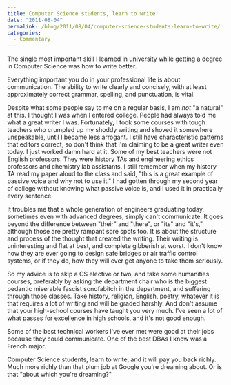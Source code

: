 ```yaml
---
title: Computer Science students, learn to write!
date: "2011-08-04"
permalink: /blog/2011/08/04/computer-science-students-learn-to-write/
categories:
  - Commentary
---
```

The single most important skill I learned in university while getting a degree in Computer Science was how to write better.

Everything important you do in your professional life is about communication. The ability to write clearly and concisely, with at least approximately correct grammar, spelling, and punctuation, is vital.

Despite what some people say to me on a regular basis, I am *not* "a natural" at this. I thought I was when I entered college. People had always told me what a great writer I was. Fortunately, I took some courses with tough teachers who crumpled up my shoddy writing and shoved it somewhere unspeakable, until I became less arrogant. I still have characteristic patterns that editors correct, so don't think that I'm claiming to be a great writer even today. I just worked damn hard at it. Some of my best teachers were not English professors. They were history TAs and engineering ethics professors and chemistry lab assistants. I still remember when my history TA read my paper aloud to the class and said, "this is a great example of passive voice and why not to use it." I had gotten through my second year of college without knowing what passive voice is, and I used it in practically every sentence.

It troubles me that a whole generation of engineers graduating today, sometimes even with advanced degrees, simply can't communicate. It goes beyond the difference between "their" and "there", or "its" and "it's," although those are pretty rampant sore spots too. It is about the structure and process of the thought that created the writing. Their writing is uninteresting and flat at best, and complete gibberish at worst. I don't know how they are ever going to design safe bridges or air traffic control systems, or if they do, how they will ever get anyone to take them seriously.

So my advice is to skip a CS elective or two, and take some humanities courses, preferably by asking the department chair who is the biggest pedantic miserable fascist sonofabitch in the department, and suffering through those classes. Take history, religion, English, poetry, whatever it is that requires a lot of writing and will be graded harshly. And don't assume that your high-school courses have taught you very much. I've seen a lot of what passes for excellence in high schools, and it's not good enough.

Some of the best technical workers I've ever met were good at their jobs because they could communicate. One of the best DBAs I know was a French major.

Computer Science students, learn to write, and it will pay you back richly. Much more richly than that plum job at Google you're dreaming about. Or is that "about which you're dreaming?"
